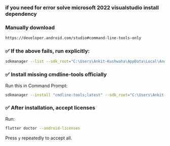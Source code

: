 
### if you need for error solve microsoft 2022 visualstudio install dependency

### Manually download
```bash
https://developer.android.com/studio#command-line-tools-only
```


### ✅ If the above fails, run explicitly:

```bash
sdkmanager --list --sdk_root="C:\Users\Ankit-Kushwaha\AppData\Local\Android\Sdk"
```

### ✅ Install missing cmdline-tools officially
Run this in Command Prompt:

```bash
sdkmanager --install "cmdline-tools;latest" --sdk_root="C:\Users\Ankit-Kushwaha\AppData\Local\Android\Sdk"
```

### ✅ After installation, accept licenses
Run:

```bash
flutter doctor --android-licenses
```
Press `y` repeatedly to accept all.

